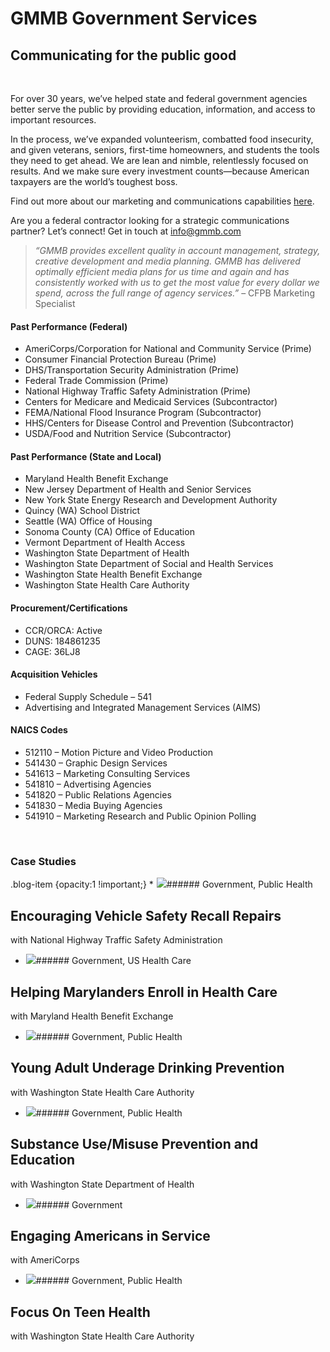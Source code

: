 


























GMMB Government Services
========================

 























Communicating for the public good
---------------------------------

 




 

For over 30 years, we’ve helped state and federal government agencies better serve the public by providing education, information, and access to important resources.

In the process, we’ve expanded volunteerism, combatted food insecurity, and given veterans, seniors, first-time homeowners, and students the tools they need to get ahead. We are lean and nimble, relentlessly focused on results. And we make sure every investment counts—because American taxpayers are the world’s toughest boss.

Find out more about our marketing and communications capabilities [here](https://gmmb.com/capabilities/).

Are you a federal contractor looking for a strategic communications partner? Let’s connect! Get in touch at [info@gmmb.com](mailto:info@gmmb.com)


> *“GMMB provides excellent quality in account management, strategy, creative development and media planning. GMMB has delivered optimally efficient media plans for us time and again and has consistently worked with us to get the most value for every dollar we spend, across the full range of agency services.”* – CFPB Marketing Specialist
> 
> 

#### Past Performance (Federal)

* AmeriCorps/Corporation for National and Community Service (Prime)
* Consumer Financial Protection Bureau (Prime)
* DHS/Transportation Security Administration (Prime)
* Federal Trade Commission (Prime)
* National Highway Traffic Safety Administration (Prime)
* Centers for Medicare and Medicaid Services (Subcontractor)
* FEMA/National Flood Insurance Program (Subcontractor)
* HHS/Centers for Disease Control and Prevention (Subcontractor)
* USDA/Food and Nutrition Service (Subcontractor)

#### Past Performance (State and Local)

* Maryland Health Benefit Exchange
* New Jersey Department of Health and Senior Services
* New York State Energy Research and Development Authority
* Quincy (WA) School District
* Seattle (WA) Office of Housing
* Sonoma County (CA) Office of Education
* Vermont Department of Health Access
* Washington State Department of Health
* Washington State Department of Social and Health Services
* Washington State Health Benefit Exchange
* Washington State Health Care Authority

#### Procurement/Certifications

* CCR/ORCA: Active
* DUNS: 184861235
* CAGE: 36LJ8

#### Acquisition Vehicles

* Federal Supply Schedule – 541
* Advertising and Integrated Management Services (AIMS)

#### NAICS Codes

* 512110 – Motion Picture and Video Production
* 541430 – Graphic Design Services
* 541613 – Marketing Consulting Services
* 541810 – Advertising Agencies
* 541820 – Public Relations Agencies
* 541830 – Media Buying Agencies
* 541910 – Marketing Research and Public Opinion Polling

 

### Case Studies

 







 .blog-item {opacity:1 !important;} * ![](data:image/gif;base64,R0lGODlhAQABAAAAACH5BAEKAAEALAAAAAABAAEAAAICTAEAOw==)![](https://www.gmmb.com/wp-content/uploads/2022/03/NHTSA_P-400x456.png)###### Government, Public Health

Encouraging Vehicle Safety Recall Repairs
-----------------------------------------

with National Highway Traffic Safety Administration
* ![](data:image/gif;base64,R0lGODlhAQABAAAAACH5BAEKAAEALAAAAAABAAEAAAICTAEAOw==)![](https://www.gmmb.com/wp-content/uploads/2022/03/MHBE_L-668x456.png)###### Government, US Health Care

Helping Marylanders Enroll in Health Care
-----------------------------------------

with Maryland Health Benefit Exchange
* ![](data:image/gif;base64,R0lGODlhAQABAAAAACH5BAEKAAEALAAAAAABAAEAAAICTAEAOw==)![](https://www.gmmb.com/wp-content/uploads/2020/11/WADOH_RD_L-1-668x456.jpg)###### Government, Public Health

Young Adult Underage Drinking Prevention
----------------------------------------

with Washington State Health Care Authority
* ![](data:image/gif;base64,R0lGODlhAQABAAAAACH5BAEKAAEALAAAAAABAAEAAAICTAEAOw==)![](https://www.gmmb.com/wp-content/uploads/2020/11/WADOH_You-Can_P-1-400x456.jpg)###### Government, Public Health

Substance Use/Misuse Prevention and Education
---------------------------------------------

with Washington State Department of Health
* ![](data:image/gif;base64,R0lGODlhAQABAAAAACH5BAEKAAEALAAAAAABAAEAAAICTAEAOw==)![](https://www.gmmb.com/wp-content/uploads/2020/09/AmeriCorps2_P-400x456.png)###### Government

Engaging Americans in Service
-----------------------------

with AmeriCorps
* ![](data:image/gif;base64,R0lGODlhAQABAAAAACH5BAEKAAEALAAAAAABAAEAAAICTAEAOw==)![](https://www.gmmb.com/wp-content/uploads/2020/11/WAHCA_FocusOn_L-668x456.jpg)###### Government, Public Health

Focus On Teen Health
--------------------

with Washington State Health Care Authority



 



























